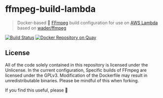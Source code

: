 # ffmpeg-build-lambda

> Docker-based 🐳 [FFmpeg](https://ffmpeg.org/) build configuration for use on [AWS Lambda](https://aws.amazon.com/lambda/) based on [wader/ffmpeg](/wader/ffmpeg)

[![Build Status](https://travis-ci.org/binoculars/ffmpeg-build-lambda.svg?branch=master)](https://travis-ci.org/binoculars/ffmpeg-build-lambda)
[![Docker Repository on Quay](https://quay.io/repository/binoculars/ffmpeg/status "Docker Repository on Quay")](https://quay.io/repository/binoculars/ffmpeg)

## License
All of the code solely contained in this repository is licensed under the Unlicense. In the current configuration, Specific builds of FFmpeg are licensed under the GPLv3.
Modification of the Dockerfile may result in unredistributable binaries. Please be mindful of this when forking.

If you find this useful, please :star2:
